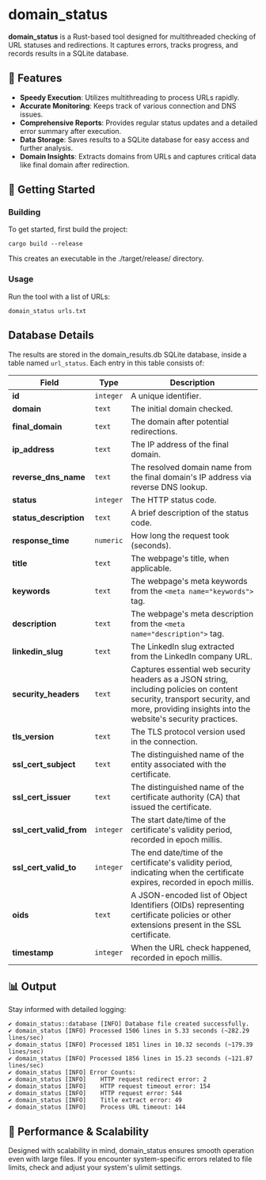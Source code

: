 # domain_status
**domain_status** is a Rust-based tool designed for multithreaded checking of URL statuses and redirections. It captures errors, tracks progress, and records results in a SQLite database.

## 🌟 Features

* **Speedy Execution**: Utilizes multithreading to process URLs rapidly.
* **Accurate Monitoring**: Keeps track of various connection and DNS issues.
* **Comprehensive Reports**: Provides regular status updates and a detailed error summary after execution.
* **Data Storage**: Saves results to a SQLite database for easy access and further analysis.
* **Domain Insights**: Extracts domains from URLs and captures critical data like final domain after redirection.

## 🔧 Getting Started

### Building
To get started, first build the project:

    cargo build --release

This creates an executable in the ./target/release/ directory.

### Usage
Run the tool with a list of URLs:

    domain_status urls.txt

## Database Details
The results are stored in the domain_results.db SQLite database, inside a table named `url_status`. Each entry in this table consists of:

| Field                   | Type      | Description                                                                                                                                                                            |
|-------------------------|-----------|----------------------------------------------------------------------------------------------------------------------------------------------------------------------------------------|
| **id**                  | `integer` | A unique identifier.                                                                                                                                                                   |
| **domain**              | `text`    | The initial domain checked.                                                                                                                                                            |
| **final_domain**        | `text`    | The domain after potential redirections.                                                                                                                                               |
| **ip_address**          | `text`    | The IP address of the final domain.                                                                                                                                                    |
| **reverse_dns_name**    | `text`    | The resolved domain name from the final domain's IP address via reverse DNS lookup.                                                                                                    |
| **status**              | `integer` | The HTTP status code.                                                                                                                                                                  |
| **status_description**  | `text`    | A brief description of the status code.                                                                                                                                                |
| **response_time**       | `numeric` | How long the request took (seconds).                                                                                                                                                   |
| **title**               | `text`    | The webpage's title, when applicable.                                                                                                                                                  |
| **keywords**            | `text`    | The webpage's meta keywords from the `<meta name="keywords">` tag.                                                                                                                     |
| **description**         | `text`    | The webpage's meta description from the `<meta name="description">` tag.                                                                                                               |
| **linkedin_slug**       | `text`    | The LinkedIn slug extracted from the LinkedIn company URL.                                                                                                                             |
| **security_headers**    | `text`    | Captures essential web security headers as a JSON string, including policies on content security, transport security, and more, providing insights into the website's security practices. |
| **tls_version**         | `text`    | The TLS protocol version used in the connection.                                                                                                                                       |
| **ssl_cert_subject**    | `text`    | The distinguished name of the entity associated with the certificate.                                                                                                                  |
| **ssl_cert_issuer**     | `text`    | The distinguished name of the certificate authority (CA) that issued the certificate.                                                                                                  |
| **ssl_cert_valid_from** | `integer` | The start date/time of the certificate's validity period, recorded in epoch millis.                                                                                                    |
| **ssl_cert_valid_to**   | `integer` | The end date/time of the certificate's validity period, indicating when the certificate expires, recorded in epoch millis.                                                             |
| **oids**                | `text`    | A JSON-encoded list of Object Identifiers (OIDs) representing certificate policies or other extensions present in the SSL certificate.                                                 |
| **timestamp**           | `integer` | When the URL check happened, recorded in epoch millis.                                                                                                                                 |

## 📊 Output
Stay informed with detailed logging:

```plaintext
✔️ domain_status::database [INFO] Database file created successfully.
✔️ domain_status [INFO] Processed 1506 lines in 5.33 seconds (~282.29 lines/sec)
✔️ domain_status [INFO] Processed 1851 lines in 10.32 seconds (~179.39 lines/sec)
✔️ domain_status [INFO] Processed 1856 lines in 15.23 seconds (~121.87 lines/sec)
✔️ domain_status [INFO] Error Counts:
✔️ domain_status [INFO]    HTTP request redirect error: 2
✔️ domain_status [INFO]    HTTP request timeout error: 154
✔️ domain_status [INFO]    HTTP request error: 544
✔️ domain_status [INFO]    Title extract error: 49
✔️ domain_status [INFO]    Process URL timeout: 144
```

## 🚀 Performance & Scalability
Designed with scalability in mind, domain_status ensures smooth operation even with large files. If you encounter system-specific errors related to file limits, check and adjust your system's ulimit settings.
